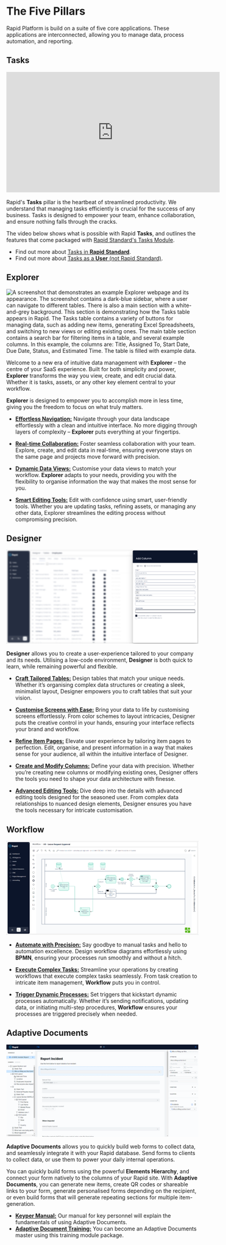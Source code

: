 # The Five Pillars

Rapid Platform is build on a suite of five core applications. These applications are interconnected, allowing you to manage data, process automation, and reporting.

## Tasks

<iframe width="560" height="315" src="https://www.youtube.com/embed/8XxvxhNn6F4?si=KOcoBsJr9zTN9QpP" title="YouTube video player" frameborder="0" allow="accelerometer; autoplay; clipboard-write; encrypted-media; gyroscope; picture-in-picture; web-share" referrerpolicy="strict-origin-when-cross-origin" allowfullscreen></iframe>

Rapid's **Tasks** pillar is the heartbeat of streamlined productivity. We understand that managing tasks efficiently is crucial for the success of any business. Tasks is designed to empower your team, enhance collaboration, and ensure nothing falls through the cracks.

The video below shows what is possible with Rapid **Tasks**, and outlines the features that come packaged with [Rapid Standard's Tasks Module](</docs/Rapid/2-Rapid Modules/0-rapid-standard-home.md>).

- Find out more about [Tasks in **Rapid Standard**](</docs/Rapid/2-Rapid Modules/1-Tasks/creating-editing-and-deleting-tasks/creating-editing-and-deleting-tasks.md>).
- Find out more about [Tasks as a **User** (not Rapid Standard)](</docs/Rapid/3-User Manual/2-Explorer/9-Tasks/9-Tasks.md>).

## Explorer

![A screenshot that demonstrates an example Explorer webpage and its appearance. The screenshot contains a dark-blue sidebar, where a user can navigate to different tables. There is also a main section with a white-and-grey background. This section is demonstrating how the Tasks table appears in Rapid. The Tasks table contains a variety of buttons for managing data, such as adding new items, generating Excel Spreadsheets, and switching to new views or editing existing ones. The main table section contains a search bar for filtering items in a table, and several example columns. In this example, the columns are: Title, Assigned To, Start Date, Due Date, Status, and Estimated Time. The table is filled with example data.](<Explorer Example.png>)

Welcome to a new era of intuitive data management with **Explorer** – the centre of your SaaS experience. Built for both simplicity and power, **Explorer** transforms the way you view, create, and edit crucial data. Whether it is tasks, assets, or any other key element central to your workflow.

**Explorer** is designed to empower you to accomplish more in less time, giving you the freedom to focus on what truly matters.

- [**Effortless Navigation:**](</docs/Rapid/3-User Manual/2-Explorer/0-navigating-explorer/0-navigating-explorer.md>) Navigate through your data landscape effortlessly with a clean and intuitive interface. No more digging through layers of complexity – **Explorer** puts everything at your fingertips.

- [**Real-time Collaboration:**](</docs/Rapid/3-User Manual/2-Explorer/2-Items/4-item-history/4-item-history.md>) Foster seamless collaboration with your team. Explore, create, and edit data in real-time, ensuring everyone stays on the same page and projects move forward with precision.

- [**Dynamic Data Views:**](</docs/Rapid/3-User Manual/2-Explorer/4-Views/1-Views-Overview/1-Views-Overview.md>) Customise your data views to match your workflow. **Explorer** adapts to your needs, providing you with the flexibility to organise information the way that makes the most sense for you.

- [**Smart Editing Tools:**](</docs/Rapid/3-User Manual/2-Explorer/2-Items/2-items-editing/2-items-editing.md>) Edit with confidence using smart, user-friendly tools. Whether you are updating tasks, refining assets, or managing any other data, Explorer streamlines the editing process without compromising precision.

## Designer

![A screenshot that demonstrates an example Explorer webpage and its appearance. The Designer page focuses on a side bar that has opened with the title "Add Column" written in white on a white background. The side bar appears on the right-hand side of the image, and the rest of the image is blurred out. This is a feature in Rapid, that allows users to focus on the side panel. Underneath the "Add Column" title, are a variety of buttons and fields for the user to create their own column.](<Designer Example.png>)

**Designer** allows you to create a user-experience tailored to your company and its needs. Utilising a low-code environment, **Designer** is both quick to learn, while remaining powerful and flexible.

- [**Craft Tailored Tables:**](</docs/Rapid/4-Keyper Manual/2-Designer/1-Tables/1-all-about-tables-in-designer/1-all-about-tables-in-designer.md>) Design tables that match your unique needs. Whether it’s organising complex data structures or creating a sleek, minimalist layout, Designer empowers you to craft tables that suit your vision.

- <a href="https://docs.rapidplatform.com/training/System%20Build%20Foundational/Pages%20in%20Designer/Introduction%20to%20Pages">**Customise Screens with Ease:**</a> Bring your data to life by customising screens effortlessly. From color schemes to layout intricacies, Designer puts the creative control in your hands, ensuring your interface reflects your brand and workflow.

- [**Refine Item Pages:**](</docs/Rapid/4-Keyper Manual/2-Designer/2-Pages/1-all-about-pages-in-designer.md>) Elevate user experience by tailoring item pages to perfection. Edit, organise, and present information in a way that makes sense for your audience, all within the intuitive interface of Designer.

- [**Create and Modify Columns:**](</docs/Rapid/4-Keyper Manual/2-Designer/1-Tables/5-Table Configuration Guides/how-to-add-columns-to-a-data-table/how-to-add-columns-to-a-data-table.md>) Define your data with precision. Whether you’re creating new columns or modifying existing ones, Designer offers the tools you need to shape your data architecture with finesse.

- [**Advanced Editing Tools:**](</docs/Rapid/3-User Manual/3-Designer/1-what-is-designer/1-what-is-designer.md>) Dive deep into the details with advanced editing tools designed for the seasoned user. From complex data relationships to nuanced design elements, Designer ensures you have the tools necessary for intricate customisation.

## Workflow

![A screenshot that demonstrates the appearance of a Workflow webpage. The screenshot has a the side panel in dark blue on the left-hand side. On the right-hand side of the image, on a white and grey background, is the area for editing workflows and building automated processes. This process has been run successfully. The diagram is highlighted in green to show the route that the workflow took in order to complete the process run.](<Workflow Example.png>)

- [**Automate with Precision:**](</docs/Rapid/3-User Manual/4-Workflow/4-Workflow.md>) Say goodbye to manual tasks and hello to automation excellence. Design workflow diagrams effortlessly using **BPMN**, ensuring your processes run smoothly and without a hitch.

- [**Execute Complex Tasks:**](</docs/Rapid/3-User Manual/4-Workflow/4-Workflow.md>) Streamline your operations by creating workflows that execute complex tasks seamlessly. From task creation to intricate item management, **Workflow** puts you in control.

- [**Trigger Dynamic Processes:**](</docs/Rapid/3-User Manual/4-Workflow/4-Workflow.md>) Set triggers that kickstart dynamic processes automatically. Whether it’s sending notifications, updating data, or initiating multi-step procedures, **Workflow** ensures your processes are triggered precisely when needed.

## Adaptive Documents

![A screenshot demonstrating Adaptive Documents application. The application has a side-panel where components for a web form are listed in a hierarchy tree. In the middle section, the elements are arranged for a "Report Incident" form. In the rightmost section, there is an inspection panel where the attributes of each web form field can be set.](<Adaptive Example.png>)

**Adaptive Documents** allows you to quickly build web forms to collect data, and seamlessly integrate it with your Rapid database. Send forms to clients to collect data, or use them to power your daily internal operations.

You can quickly build forms using the powerful **Elements Hierarchy**, and connect your form natively to the columns of your Rapid site. With **Adaptive Documents**, you can generate new items, create QR codes or shareable links to your form, generate personalised forms depending on the recipient, or even build forms that will generate repeating sections for multiple item-generation.

- [**Keyper Manual:**](</docs/Rapid/4-Keyper Manual/4-Adaptive Designer/1-How to access Adaptive Designer/1-How to access Adaptive Designer.md>) Our manual for key personnel will explain the fundamentals of using Adaptive Documents.
- <a href="https://docs.rapidplatform.com/training/System%20Build%20Foundational/Adaptive%20Document/Introduction%20to%20Adaptive%20Documents">**Adaptive Document Training:**</a> You can become an Adaptive Documents master using this training module package.